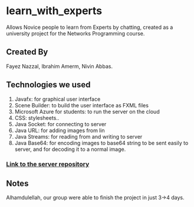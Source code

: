 # learn_with_experts
Allows Novice people to learn from Experts by chatting, created as a university project for the Networks Programming course.


## Created By
Fayez Nazzal, Ibrahim Amerm, Nivin Abbas.

## Technologies we used
1) Javafx: for graphical user interface
2) Scene Builder: to build the user interface as FXML files
3) Microsoft Azure for students: to run the server on the cloud
4) CSS: stylesheets..
5) Java Socket: for connecting to server
6) Java URL: for adding images from lin
7) Java Streams: for reading from and writing to server
8) Java Base64: for encoding images to base64 string to be sent easily to server, and for decoding it to a normal image.

### [Link to the server repository](https://github.com/fayez-nazzal/LearnWithExperts_Server)

## Notes
Alhamdulellah, our group were able to finish the project in just 3->4 days.

